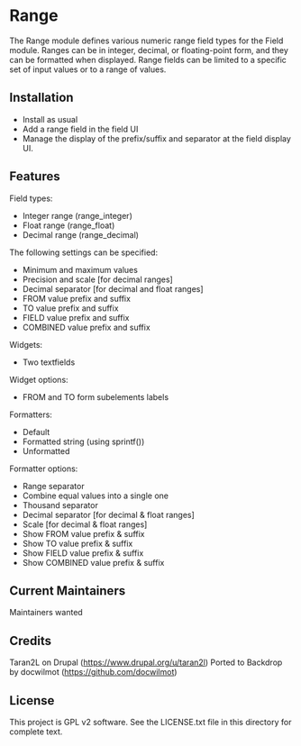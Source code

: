 Range
=====

The Range module defines various numeric range field types for the Field module.
Ranges can be in integer, decimal, or floating-point form, and they can be
formatted when displayed. Range fields can be limited to a specific set of input
values or to a range of values.


Installation
------------

- Install as usual
- Add a range field in the field UI
- Manage the display of the prefix/suffix and separator at the field display UI.

Features
--------

Field types:
- Integer range (range_integer)
- Float range (range_float)
- Decimal range (range_decimal)

The following settings can be specified:

- Minimum and maximum values
- Precision and scale [for decimal ranges]
- Decimal separator [for decimal and float ranges]
- FROM value prefix and suffix
- TO value prefix and suffix
- FIELD value prefix and suffix
- COMBINED value prefix and suffix

Widgets:

- Two textfields

Widget options:

- FROM and TO form subelements labels

Formatters:

- Default
- Formatted string (using sprintf())
- Unformatted

Formatter options:

- Range separator
- Combine equal values into a single one
- Thousand separator
- Decimal separator [for decimal & float ranges]
- Scale [for decimal & float ranges]
- Show FROM value prefix & suffix
- Show TO value prefix & suffix
- Show FIELD value prefix & suffix
- Show COMBINED value prefix & suffix

Current Maintainers
-------------------

Maintainers wanted

Credits
-------

Taran2L on Drupal (https://www.drupal.org/u/taran2l)
Ported to Backdrop by docwilmot (https://github.com/docwilmot)

License
-------

This project is GPL v2 software. See the LICENSE.txt file in this directory for
complete text.

